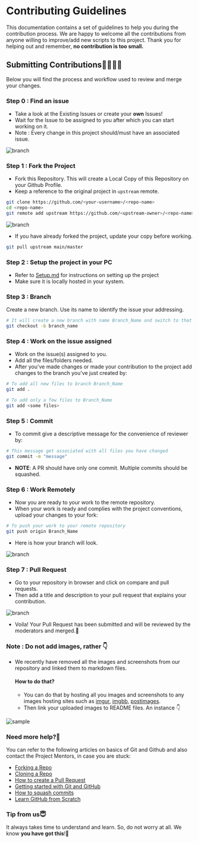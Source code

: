 # Contributing Guidelines

This documentation contains a set of guidelines to help you during the contribution process.
We are happy to welcome all the contributions from anyone willing to improve/add new scripts to this project.
Thank you for helping out and remember, **no contribution is too small.**

## Submitting Contributions👩‍💻👨‍💻

Below you will find the process and workflow used to review and merge your changes.

### Step 0 : Find an issue

- Take a look at the Existing Issues or create your **own** Issues!
- Wait for the Issue to be assigned to you after which you can start working on it.
- Note : Every change in this project should/must have an associated issue.

![branch](https://i.imgur.com/8aPfxGv.png)

### Step 1 : Fork the Project

- Fork this Repository. This will create a Local Copy of this Repository on your Github Profile.
- Keep a reference to the original project in `upstream` remote.

```bash
git clone https://github.com/<your-username>/<repo-name>
cd <repo-name>
git remote add upstream https://github.com/<upstream-owner>/<repo-name>
```

![branch](https://i.imgur.com/C801TiR.png)

- If you have already forked the project, update your copy before working.

```bash
git pull upstream main/master
```

### Step 2 : Setup the project in your PC

- Refer to [Setup.md](Setup.md) for instructions on setting up the project
- Make sure it is locally hosted in your system.

### Step 3 : Branch

Create a new branch. Use its name to identify the issue your addressing.

```bash
# It will create a new branch with name Branch_Name and switch to that branch
git checkout -b branch_name
```

### Step 4 : Work on the issue assigned

- Work on the issue(s) assigned to you.
- Add all the files/folders needed.
- After you've made changes or made your contribution to the project add changes to the branch you've just created by:

```bash
# To add all new files to branch Branch_Name
git add .

# To add only a few files to Branch_Name
git add <some files>
```

### Step 5 : Commit

- To commit give a descriptive message for the convenience of reviewer by:

```bash
# This message get associated with all files you have changed
git commit -m "message"
```

- **NOTE**: A PR should have only one commit. Multiple commits should be squashed.

### Step 6 : Work Remotely

- Now you are ready to your work to the remote repository.
- When your work is ready and complies with the project conventions, upload your changes to your fork:

```bash
# To push your work to your remote repository
git push origin Branch_Name
```

- Here is how your branch will look.

![branch](https://i.imgur.com/pCxGQWL.jpg)

### Step 7 : Pull Request

- Go to your repository in browser and click on compare and pull requests.
- Then add a title and description to your pull request that explains your contribution.

![branch](https://i.imgur.com/8axIGGH.jpg)

- Voila! Your Pull Request has been submitted and will be reviewed by the moderators and merged.🥳

### Note : Do not add images, rather 👇

- We recently have removed all the images and screenshots from our repository and linked them to markdown files.

  #### How to do that?

  - You can do that by hosting all you images and screenshots to any images hosting sites such as [imgur](https://imgur.com/), [imgbb](https://imgbb.com/), [postimages](https://postimages.org/).
  - Then link your uploaded images to README files. An instance 👇

![sample](https://media.giphy.com/media/3ohze0nAKw4DZiaAPC/giphy.gif)

### Need more help?🤔

You can refer to the following articles on basics of Git and Github and also contact the Project Mentors,
in case you are stuck:

- [Forking a Repo](https://help.github.com/en/github/getting-started-with-github/fork-a-repo)
- [Cloning a Repo](https://help.github.com/en/desktop/contributing-to-projects/creating-an-issue-or-pull-request)
- [How to create a Pull Request](https://opensource.com/article/19/7/create-pull-request-github)
- [Getting started with Git and GitHub](https://towardsdatascience.com/getting-started-with-git-and-github-6fcd0f2d4ac6)
- [How to squash commits](https://www.internalpointers.com/post/squash-commits-into-one-git)
- [Learn GitHub from Scratch](https://lab.github.com/githubtraining/introduction-to-github)

### Tip from us😇

It always takes time to understand and learn. So, do not worry at all. We know **you have got this**!💪
